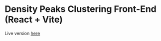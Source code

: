 # Density Peaks Clustering Front-End (React + Vite)

Live version <a href="http://dp-clustering.s3-website.eu-north-1.amazonaws.com/">here</a>

